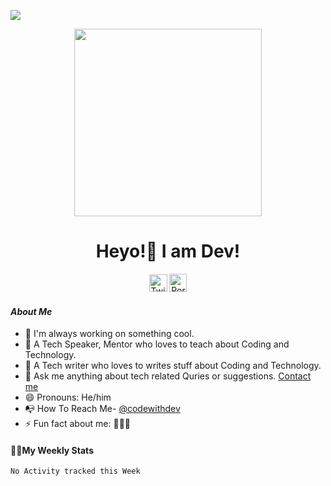 ![](https://komarev.com/ghpvc/?username=codewithdev&blueviolet)
<p align= "center"><img src="https://media.giphy.com/media/p4NLw3I4U0idi/giphy.gif" width="300"></p>


<h1 align="center" style= "font-size=100%">Heyo!👋 I am Dev!</h1>
<p align= "center" style= "color:blue"><a href="https://twitter.com/codewithdev" class="fancybox" target="_blank" rel="external"><img src="https://image.flaticon.com/icons/svg/2111/2111738.svg" width="29" height="28" alt="Twitter" title="Twitter"></a>
  <a href="https://codewithdev.github.io/" class="fancybox" target="_blank" rel="internal"><img src="https://image.flaticon.com/icons/svg/2799/2799936.svg" width="28" height="29" alt="Portfolio" title="Portfolio"></a></p>

#### _About Me_

- 🔭 I'm always working on something cool.
- 👯 A Tech Speaker, Mentor who loves to teach about Coding and Technology.
- 🍏 A Tech writer who loves to writes stuff about Coding and Technology.
- 💬 Ask me anything about tech related Quries or suggestions. [Contact me](mailto:idevprakaash@hotmail.com)
- 😄 Pronouns: He/him
- 📭 How To Reach Me- [@codewithdev](https://www.twitter.com/codewithdev)
- ⚡ Fun fact about me: 👨‍💻🧡

#### 👨‍💻My Weekly Stats 

<!--START_SECTION:waka-->
```text
No Activity tracked this Week
```
<!--END_SECTION:waka-->
